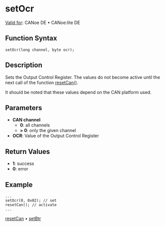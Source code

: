 # setOcr

[Valid for](../../../Shared/FeatureAvailability.md):  CANoe DE • CANoe:lite DE

## Function Syntax

```
setOcr(long channel, byte ocr);
```

## Description

Sets the Output Control Register. The values do not become active until the next call of the function [resetCan()](CAPLfunctionResetCan.md).

It should be noted that these values depend on the CAN platform used.

## Parameters

- **CAN channel**
  - **0**: all channels
  - **> 0**: only the given channel
- **OCR**: Value of the Output Control Register

## Return Values

- **1**: success
- **0**: error

## Example

```plaintext
...
setOcr(0, 0x02); // set
resetCan(); // activate
...
```

[resetCan](CAPLfunctionResetCan.md) • [setBtr](CAPLfunctionSetBtr.md)
